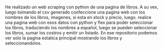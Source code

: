 He realizado un web scraping con python de una pagina de libros.
A su vex, luego toimando el csv generado confeccione una pagina web con los nombres de los libros, imagenes, si esta en stock y precio,
luego. realice una pagina web con esos datos con python y flex para poder seleccionar los libros, traduciendo los nombres a español,
luego se pueden seleccionar los libros, sumar los costros y emitir un listado.
En ese repositorio podemos ver solo la pagina estatica principal mostrando los libros y seleccionandolos.
